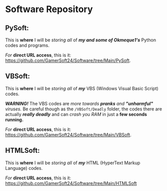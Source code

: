 # Software Repository

## PySoft:
This is **where** I will be *storing all* of ***my and some of Okmeque1's*** Python codes and programs.

*For* **direct URL access**, this is it: https://github.com/GamerSoft24/Software/tree/Main/PySoft.

## VBSoft:
This is **where** I will be *storing all* of ***my*** VBS (Windows Visual Basic Script) codes.

***WARNING!*** The VBS codes are *more towards **pranks** and **"unharmful"** viruses.* Be careful though as the `/VBSoft/Deadly` folder, the codes there are actually ***really deadly*** and can *crash you RAM* in just a **few seconds running.** 

*For* **direct URL access**, this is it: https://github.com/GamerSoft24/Software/tree/Main/VBSoft.

## HTMLSoft:

This is **where** I will be *storing all* of ***my*** HTML (HyperText Markup Language) codes.

*For* **direct URL access**, this is it: https://github.com/GamerSoft24/Software/tree/Main/HTMLSoft

